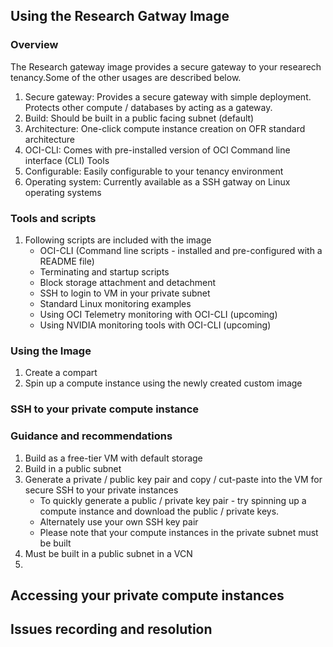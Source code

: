 ## Using the Research Gatway Image

### Overview
The Research gateway image provides a secure gateway to your researech tenancy.Some of the other usages are described below.
1. Secure gateway: Provides a secure gateway with simple deployment. Protects other compute / databases by acting as a gateway.
2. Build: Should be built in a public facing subnet (default)
3. Architecture: One-click compute instance creation on OFR standard architecture
4. OCI-CLI: Comes with pre-installed version of OCI Command line interface (CLI) Tools
5. Configurable: Easily configurable to your tenancy environment
6. Operating system: Currently available as a SSH gatway on Linux operating systems

### Tools and scripts 
1. Following scripts are included with the image
   * OCI-CLI (Command line scripts - installed and pre-configured with a README file)
   * Terminating and startup scripts
   * Block storage attachment and detachment
   * SSH to login to VM in your private subnet
   * Standard Linux monitoring examples
   * Using OCI Telemetry monitoring with OCI-CLI (upcoming)
   * Using NVIDIA monitoring tools with OCI-CLI (upcoming)

### Using the Image
1. Create a compart 
2. Spin up a compute instance using the newly created custom image

### SSH to your private compute instance 

### Guidance and recommendations
1. Build as a free-tier VM with default storage
2. Build in a public subnet
3. Generate a private / public key pair and copy / cut-paste into the VM for secure SSH to your private instances
   * To quickly generate a public / private key pair - try spinning up a compute instance and download the public / private keys.
   * Alternately use your own SSH key pair
   * Please note that your compute instances in the private subnet must be built 
2. Must be built in a public subnet in a VCN
3. 

## Accessing your private compute instances 

## Issues recording and resolution
